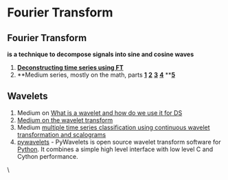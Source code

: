 # Fourier Transform

## **Fourier Transform**

**is a technique to decompose signals into sine and cosine waves**

1. [**Deconstructing time series using FT**](https://medium.com/@khairulomar/deconstructing-time-series-using-fourier-transform-e52dd535a44e)
2. **Medium series, mostly on the math, parts **[**1**](https://medium.com/sho-jp/fourier-transform-101-part-1-b69ea3cb4837)** **[**2**](https://medium.com/sho-jp/fourier-transform-101-part-2-complex-fourier-series-934a885b3921)** **[**3**](https://medium.com/sho-jp/fourier-transform-101-part-3-fourier-transform-6def0bd2ca9b)** **[**4**](https://medium.com/sho-jp/fourier-transform-101-part-4-discrete-fourier-transform-8fc3fbb763f3)** **[**5**](https://medium.com/sho-jp/fourier-transform-101-part-5-fast-fourier-transform-fft-38c22e05ead3)

## Wavelets

1. Medium on [What is a wavelet and how do we use it for DS](https://towardsdatascience.com/what-is-wavelet-and-how-we-use-it-for-data-science-d19427699cef)
2. [Medium on the wavelet transform ](https://towardsdatascience.com/the-wavelet-transform-e9cfa85d7b34)
3. Medium [multiple time series classification using continuous wavelet transformation and scalograms](https://towardsdatascience.com/multiple-time-series-classification-by-using-continuous-wavelet-transformation-d29df97c0442)
4. [pywavelets](https://pywavelets.readthedocs.io/en/latest/) - PyWavelets is open source wavelet transform software for [Python](http://python.org). It combines a simple high level interface with low level C and Cython performance.



\




